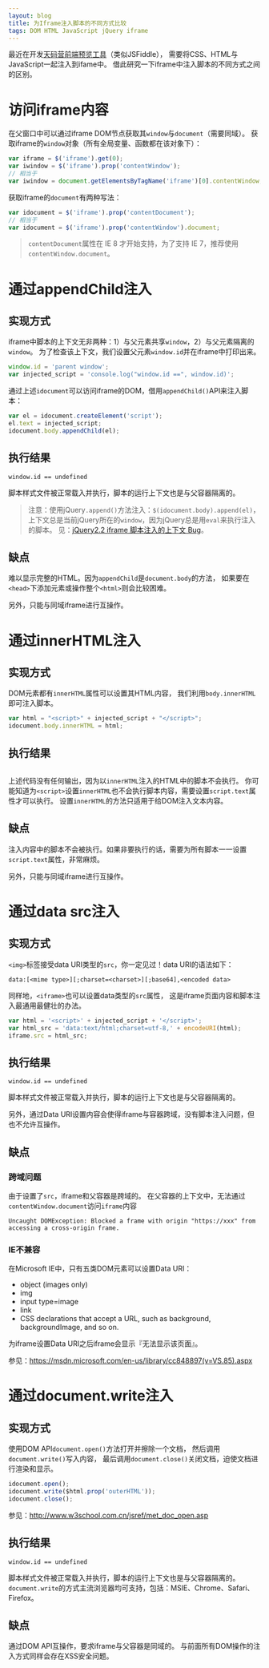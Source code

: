 ```yaml
---
layout: blog
title: 为Iframe注入脚本的不同方式比较
tags: DOM HTML JavaScript jQuery iframe 
---
```


最近在开发[天码营前端预览工具](http://tianmaying.com/preview)（类似JSFiddle），
需要将CSS、HTML与JavaScript一起注入到ifame中。
借此研究一下iframe中注入脚本的不同方式之间的区别。

# 访问iframe内容

在父窗口中可以通过iframe DOM节点获取其`window`与`document`（需要同域）。
获取iframe的`window`对象（所有全局变量、函数都在该对象下）：

```javascript
var iframe = $('iframe').get(0);
var iwindow = $('iframe').prop('contentWindow');
// 相当于
var iwindow = document.getElementsByTagName('iframe')[0].contentWindow;
```

获取iframe的`document`有两种写法：

```javascript
var idocument = $('iframe').prop('contentDocument');
// 相当于
var idocument = $('iframe').prop('contentWindow').document;
```

> `contentDocument`属性在 IE 8 才开始支持，为了支持 IE 7，推荐使用`contentWindow.document`。

<!--more-->

# 通过appendChild注入

## 实现方式

iframe中脚本的上下文无非两种：1）与父元素共享`window`，2）与父元素隔离的`window`。
为了检查该上下文，我们设置父元素`window.id`并在iframe中打印出来。

```javascript
window.id = 'parent window';
var injected_script = 'console.log("window.id ==", window.id)';
```

通过上述`idocument`可以访问iframe的DOM，借用`appendChild()`API来注入脚本：

```javascript
var el = idocument.createElement('script');
el.text = injected_script;
idocument.body.appendChild(el);
```

## 执行结果

```
window.id == undefined
```

脚本样式文件被正常载入并执行，脚本的运行上下文也是与父容器隔离的。

> 注意：使用jQuery`.append()`方法注入：`$(idocument.body).append(el)`，
> 上下文总是当前jQuery所在的`window`，因为jQuery总是用`eval`来执行注入的脚本。
> 见：[jQuery2.2 iframe 脚本注入的上下文 Bug][jquery-script-bug]。

## 缺点

难以显示完整的HTML。因为`appendChild`是`document.body`的方法，
如果要在`<head>`下添加元素或操作整个`<html>`则会比较困难。

另外，只能与同域iframe进行互操作。

# 通过innerHTML注入

## 实现方式

DOM元素都有`innerHTML`属性可以设置其HTML内容，
我们利用`body.innerHTML`即可注入脚本。

```javascript
var html = "<script>" + injected_script + "</script>";
idocument.body.innerHTML = html;
```

## 执行结果

```

```

上述代码没有任何输出，因为以`innerHTML`注入的HTML中的脚本不会执行。
你可能知道为`<script>`设置`innerHTML`也不会执行脚本内容，需要设置`script.text`属性才可以执行。
设置`innerHTML`的方法只适用于给DOM注入文本内容。

## 缺点

注入内容中的脚本不会被执行。如果非要执行的话，需要为所有脚本一一设置`script.text`属性，非常麻烦。

另外，只能与同域iframe进行互操作。

# 通过data src注入

## 实现方式

`<img>`标签接受data URI类型的`src`，你一定见过！data URI的语法如下：

```
data:[<mime type>][;charset=<charset>][;base64],<encoded data>
```

同样地，`<iframe>`也可以设置data类型的`src`属性，
这是iframe页面内容和脚本注入最通用最健壮的办法。

```javascript
var html = '<script>' + injected_script + '</script>';
var html_src = 'data:text/html;charset=utf-8,' + encodeURI(html);
iframe.src = html_src;
```

## 执行结果

```
window.id == undefined
```

脚本样式文件被正常载入并执行，脚本的运行上下文也是与父容器隔离的。

另外，通过Data URI设置内容会使得iframe与容器跨域，没有脚本注入问题，但也不允许互操作。

## 缺点

### 跨域问题

由于设置了`src`，iframe和父容器是跨域的。
在父容器的上下文中，无法通过`contentWindow.document`访问`iframe`内容

```
Uncaught DOMException: Blocked a frame with origin "https://xxx" from accessing a cross-origin frame.
```

### IE不兼容

在Microsoft IE中，只有五类DOM元素可以设置Data URI：

* object (images only)
* img
* input type=image
* link
* CSS declarations that accept a URL, such as background, backgroundImage, and so on.

为iframe设置Data URI之后iframe会显示『无法显示该页面』。

参见：<https://msdn.microsoft.com/en-us/library/cc848897(v=VS.85).aspx>

# 通过document.write注入

## 实现方式

使用DOM API`document.open()`方法打开并擦除一个文档，
然后调用`document.write()`写入内容，
最后调用`document.close()`关闭文档，迫使文档进行渲染和显示。

```javascript
idocument.open();
idocument.write($html.prop('outerHTML'));
idocument.close();
```

参见：<http://www.w3school.com.cn/jsref/met_doc_open.asp>

## 执行结果

```
window.id == undefined
```

脚本样式文件被正常载入并执行，脚本的运行上下文也是与父容器隔离的。
`document.write`的方式主流浏览器均可支持，包括：MSIE、Chrome、Safari、Firefox。

## 缺点

通过DOM API互操作，要求iframe与父容器是同域的。
与前面所有DOM操作的注入方式同样会存在XSS安全问题。

[jquery-script-bug]: /2016/04/07/jquery-script-context-bug.html
